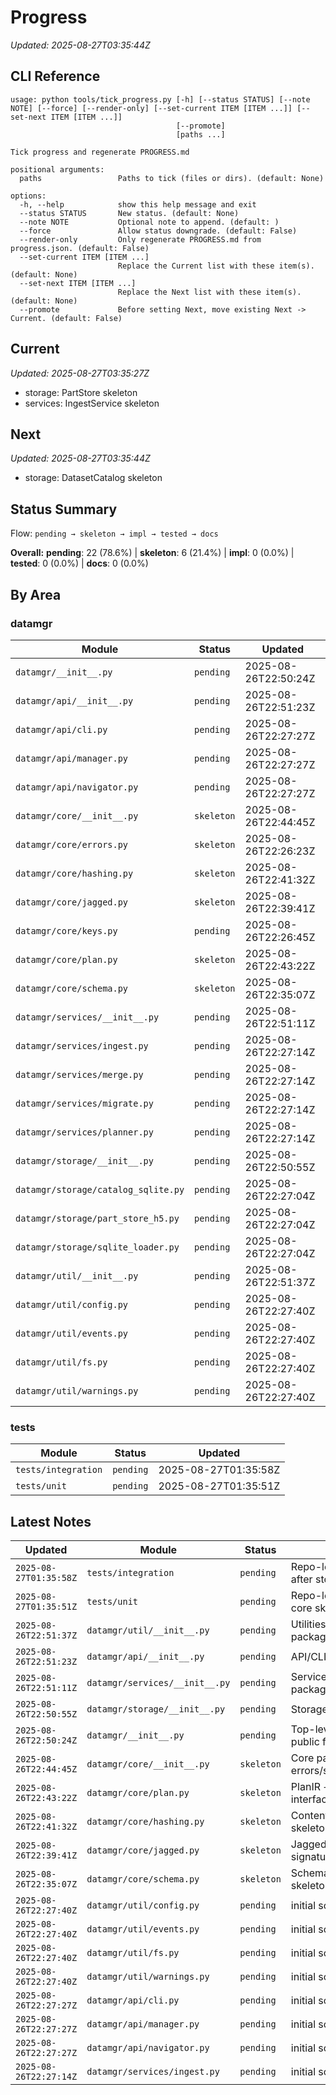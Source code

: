 # Progress

_Updated: 2025-08-27T03:35:44Z_

## CLI Reference

```text
usage: python tools/tick_progress.py [-h] [--status STATUS] [--note NOTE] [--force] [--render-only] [--set-current ITEM [ITEM ...]] [--set-next ITEM [ITEM ...]]
                                     [--promote]
                                     [paths ...]

Tick progress and regenerate PROGRESS.md

positional arguments:
  paths                 Paths to tick (files or dirs). (default: None)

options:
  -h, --help            show this help message and exit
  --status STATUS       New status. (default: None)
  --note NOTE           Optional note to append. (default: )
  --force               Allow status downgrade. (default: False)
  --render-only         Only regenerate PROGRESS.md from progress.json. (default: False)
  --set-current ITEM [ITEM ...]
                        Replace the Current list with these item(s). (default: None)
  --set-next ITEM [ITEM ...]
                        Replace the Next list with these item(s). (default: None)
  --promote             Before setting Next, move existing Next -> Current. (default: False)
```

## Current

_Updated: 2025-08-27T03:35:27Z_

- storage: PartStore skeleton
- services: IngestService skeleton

## Next

_Updated: 2025-08-27T03:35:44Z_

- storage: DatasetCatalog skeleton

## Status Summary

Flow: `pending → skeleton → impl → tested → docs`

**Overall:** **pending**: 22 (78.6%) | **skeleton**: 6 (21.4%) | **impl**: 0 (0.0%) | **tested**: 0 (0.0%) | **docs**: 0 (0.0%)

## By Area

### datamgr

| Module | Status | Updated |
|---|---|---|
| `datamgr/__init__.py` | `pending` | 2025-08-26T22:50:24Z |
| `datamgr/api/__init__.py` | `pending` | 2025-08-26T22:51:23Z |
| `datamgr/api/cli.py` | `pending` | 2025-08-26T22:27:27Z |
| `datamgr/api/manager.py` | `pending` | 2025-08-26T22:27:27Z |
| `datamgr/api/navigator.py` | `pending` | 2025-08-26T22:27:27Z |
| `datamgr/core/__init__.py` | `skeleton` | 2025-08-26T22:44:45Z |
| `datamgr/core/errors.py` | `skeleton` | 2025-08-26T22:26:23Z |
| `datamgr/core/hashing.py` | `skeleton` | 2025-08-26T22:41:32Z |
| `datamgr/core/jagged.py` | `skeleton` | 2025-08-26T22:39:41Z |
| `datamgr/core/keys.py` | `pending` | 2025-08-26T22:26:45Z |
| `datamgr/core/plan.py` | `skeleton` | 2025-08-26T22:43:22Z |
| `datamgr/core/schema.py` | `skeleton` | 2025-08-26T22:35:07Z |
| `datamgr/services/__init__.py` | `pending` | 2025-08-26T22:51:11Z |
| `datamgr/services/ingest.py` | `pending` | 2025-08-26T22:27:14Z |
| `datamgr/services/merge.py` | `pending` | 2025-08-26T22:27:14Z |
| `datamgr/services/migrate.py` | `pending` | 2025-08-26T22:27:14Z |
| `datamgr/services/planner.py` | `pending` | 2025-08-26T22:27:14Z |
| `datamgr/storage/__init__.py` | `pending` | 2025-08-26T22:50:55Z |
| `datamgr/storage/catalog_sqlite.py` | `pending` | 2025-08-26T22:27:04Z |
| `datamgr/storage/part_store_h5.py` | `pending` | 2025-08-26T22:27:04Z |
| `datamgr/storage/sqlite_loader.py` | `pending` | 2025-08-26T22:27:04Z |
| `datamgr/util/__init__.py` | `pending` | 2025-08-26T22:51:37Z |
| `datamgr/util/config.py` | `pending` | 2025-08-26T22:27:40Z |
| `datamgr/util/events.py` | `pending` | 2025-08-26T22:27:40Z |
| `datamgr/util/fs.py` | `pending` | 2025-08-26T22:27:40Z |
| `datamgr/util/warnings.py` | `pending` | 2025-08-26T22:27:40Z |

### tests

| Module | Status | Updated |
|---|---|---|
| `tests/integration` | `pending` | 2025-08-27T01:35:58Z |
| `tests/unit` | `pending` | 2025-08-27T01:35:51Z |

## Latest Notes

| Updated | Module | Status | Note |
|---|---|---|---|
| `2025-08-27T01:35:58Z` | `tests/integration` | `pending` | Repo-level integration tests; will add after storage/services skeletons |
| `2025-08-27T01:35:51Z` | `tests/unit` | `pending` | Repo-level unit tests; will add cases after core skeletons |
| `2025-08-26T22:51:37Z` | `datamgr/util/__init__.py` | `pending` | Utilities (fs/events/config/warnings) package stub |
| `2025-08-26T22:51:23Z` | `datamgr/api/__init__.py` | `pending` | API/CLI/Navigator package stub |
| `2025-08-26T22:51:11Z` | `datamgr/services/__init__.py` | `pending` | Services (ingest/merge/planner/migrate) package stub |
| `2025-08-26T22:50:55Z` | `datamgr/storage/__init__.py` | `pending` | Storage adapters package stub |
| `2025-08-26T22:50:24Z` | `datamgr/__init__.py` | `pending` | Top-level package stub; will re-export public facade later |
| `2025-08-26T22:44:45Z` | `datamgr/core/__init__.py` | `skeleton` | Core package re-exports for errors/schema/keys/jagged/hashing/plan |
| `2025-08-26T22:43:22Z` | `datamgr/core/plan.py` | `skeleton` | PlanIR + rewrite/prune/cost/order interfaces |
| `2025-08-26T22:41:32Z` | `datamgr/core/hashing.py` | `skeleton` | ContentHasher + PartStats + AAD builder skeleton |
| `2025-08-26T22:39:41Z` | `datamgr/core/jagged.py` | `skeleton` | JaggedNormalizer + padding plan/result signatures |
| `2025-08-26T22:35:07Z` | `datamgr/core/schema.py` | `skeleton` | SchemaModel + canonical dtype helpers skeleton |
| `2025-08-26T22:27:40Z` | `datamgr/util/config.py` | `pending` | initial scaffold |
| `2025-08-26T22:27:40Z` | `datamgr/util/events.py` | `pending` | initial scaffold |
| `2025-08-26T22:27:40Z` | `datamgr/util/fs.py` | `pending` | initial scaffold |
| `2025-08-26T22:27:40Z` | `datamgr/util/warnings.py` | `pending` | initial scaffold |
| `2025-08-26T22:27:27Z` | `datamgr/api/cli.py` | `pending` | initial scaffold |
| `2025-08-26T22:27:27Z` | `datamgr/api/manager.py` | `pending` | initial scaffold |
| `2025-08-26T22:27:27Z` | `datamgr/api/navigator.py` | `pending` | initial scaffold |
| `2025-08-26T22:27:14Z` | `datamgr/services/ingest.py` | `pending` | initial scaffold |

